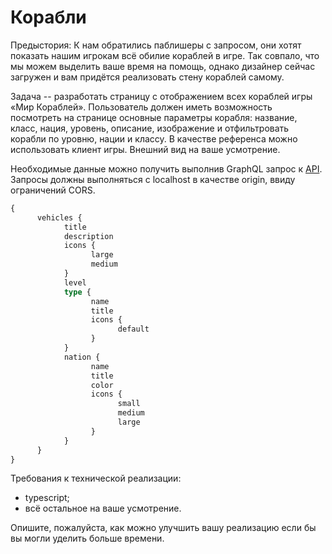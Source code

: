 # Корабли

Предыстория: К нам обратились паблишеры с запросом, они хотят показать нашим игрокам всё обилие кораблей в игре. Так совпало, что мы можем выделить ваше время на помощь, однако дизайнер сейчас загружен и вам придётся реализовать стену кораблей самому.

Задача -- разработать страницу с отображением всех кораблей игры «Мир Кораблей». Пользователь должен иметь возможность посмотреть на странице основные параметры корабля: название, класс, нация, уровень, описание, изображение и отфильтровать корабли по уровню, нации и классу. В качестве референса можно использовать клиент игры. Внешний вид на ваше усмотрение.

Необходимые данные можно получить выполнив GraphQL запрос к [API](https://vortex.korabli.su/api/graphql/glossary/). Запросы должны выполняться с localhost в качестве origin, ввиду ограничений CORS.

```graphql
{
      vehicles {
            title
            description
            icons {
                  large
                  medium
            }
            level
            type {
                  name
                  title
                  icons {
                        default
                  }
            }
            nation {
                  name
                  title
                  color
                  icons {
                        small
                        medium
                        large
                  }
            }
      }
}
```

Требования к технической реализации:

- typescript;
- всё остальное на ваше усмотрение.

Опишите, пожалуйста, как можно улучшить вашу реализацию если бы вы могли уделить больше времени.
